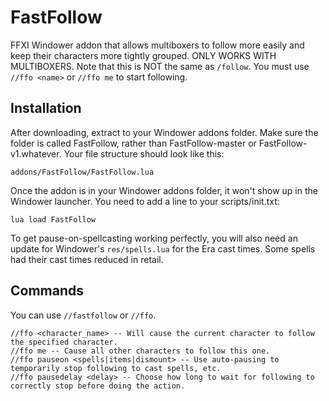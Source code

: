 # FastFollow
FFXI Windower addon that allows multiboxers to follow more easily and keep their characters more tightly grouped. ONLY WORKS WITH MULTIBOXERS.
Note that this is NOT the same as `/follow`. You must use `//ffo <name>` or `//ffo me` to start following.

## Installation
After downloading, extract to your Windower addons folder. Make sure the folder is called FastFollow, rather than FastFollow-master or FastFollow-v1.whatever. Your file structure should look like this:

    addons/FastFollow/FastFollow.lua

Once the addon is in your Windower addons folder, it won't show up in the Windower launcher. You need to add a line to your scripts/init.txt:

    lua load FastFollow

To get pause-on-spellcasting working perfectly, you will also need an update for Windower's `res/spells.lua` for the Era cast times. Some spells had their cast times reduced in retail.

## Commands

You can use `//fastfollow` or `//ffo`.

    //ffo <character_name> -- Will cause the current character to follow the specified character.  
    //ffo me -- Cause all other characters to follow this one.  
    //ffo pauseon <spells|items|dismount> -- Use auto-pausing to temporarily stop following to cast spells, etc.  
    //ffo pausedelay <delay> -- Choose how long to wait for following to correctly stop before doing the action.
